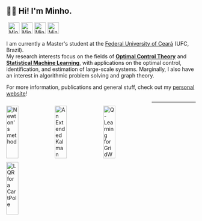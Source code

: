 
<div>
<div style="display:block; width=100%">

<h2>👨‍💻 Hi! I'm Minho.</h2>

<div>
<div><a href="mailto:minhotmog@alu.ufc.br"><img style="margin-left:5px; margin-right: 5px" align="left" width="30px" alt="Minho | E-mail" src="https://tiominho.github.io//static/res/imgs/icons/email_black.png"></a></div>
<div><a href="https://twitter.com/_tioMinho"><img style="margin-right: 5px" align="left" width="30px" alt="Minho | Twitter" src="https://tiominho.github.io/tiominho.github.io/static/res/imgs/icons/twitter_black.png"></a></div>
<div><a href="https://www.researchgate.net/profile/Otacilio_Neto5"><img style="margin-right: 5px" align="left" width="30px" alt="Minho | Research Gate"src="https://tiominho.github.io/static/res/imgs/icons/regate_black.png"></a></div>
<div><a href="http://lattes.cnpq.br/1208872258439270"><img style="margin-right: 5px" align="left" width="30px" alt="Minho | Lattes" src="https://tiominho.github.io/tiominho.github.io/static/res/imgs/icons/lattes_black.png"></a></div>
</div>
<br />
<br />

<p>
  I am currently a Master's student at the <a href="http://www.ufc.br/">Federal University of Ceará</a> (UFC, Brazil). <br>
  My research interests focus on the fields of <b><a href="https://en.wikipedia.org/wiki/Optimal_control">Optimal Control Theory</a></b> and <b><a href="https://en.wikipedia.org/wiki/Machine_learning">Statistical Machine Learning</a></b>, with applications on the optimal control, identification, and estimation of large-scale systems. Marginally, I also have an interest in algorithmic problem solving and graph theory. <br>

  For more information, publications and general stuff, check out my <a href="https://tiominho.github.io/">personal website</a>!
</p>
</div>
<div style="display: inline; width=100%">
  <img style="margin-top: 10px" align="left" alt="Newton's method" width=25%  height=140px src="https://tiominho.github.io/tiominho.github.io/static/res/misc/newton.gif" />
  <img style="margin-top: 10px" align="left" alt="An Extended Kalman Filter" width=25% height=140px  src="https://tiominho.github.io/tiominho.github.io/static/res/misc/car.gif" />
  <img style="margin-top: 10px" align="left" alt="Q-Learning for GridWorld" width=25% height=140px   alt="GIF" src="https://tiominho.github.io/tiominho.github.io/static/res/misc/gridWorld_Q.gif" />
  <img style="margin-top: 10px" align="left" alt="LQR for a CartPole" width=25% height=140px  src="https://tiominho.github.io/tiominho.github.io/static/res/misc/Cartpole_LQR.gif" />
</div>
</div>

---
